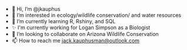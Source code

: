 - 👋 Hi, I’m @jkauphus
- 👀 I’m interested in ecology/wildlife conservation/ and water resources
- 🌱 I’m currently learning R, Rshiny, and SQL
- ✨ I'm currently working for Logan Simpson as a Biologist 
- 💞️ I’m looking to collaborate on Arizona Wildlife Conservation
- 📫 How to reach me jack.kauphusman@outlook.com

<!---
jkauphus/jkauphus is a  special ✨ repository because its `README.md` (this file) appears on your GitHub profile.
You can click the Preview link to take a look at your changes.
--->
